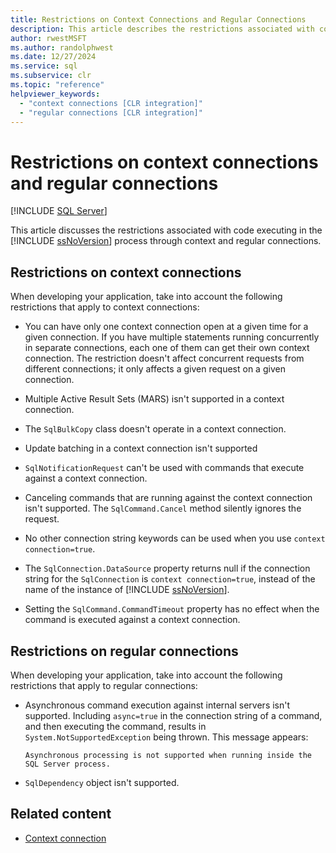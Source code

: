 ```yaml
---
title: Restrictions on Context Connections and Regular Connections
description: This article describes the restrictions associated with code running in the Microsoft SQL Server process through context and regular connections.
author: rwestMSFT
ms.author: randolphwest
ms.date: 12/27/2024
ms.service: sql
ms.subservice: clr
ms.topic: "reference"
helpviewer_keywords:
  - "context connections [CLR integration]"
  - "regular connections [CLR integration]"
---
```

# Restrictions on context connections and regular connections

[!INCLUDE [SQL Server](../../../includes/applies-to-version/sqlserver.md)]

This article discusses the restrictions associated with code executing in the [!INCLUDE [ssNoVersion](../../../includes/ssnoversion-md.md)] process through context and regular connections.

## Restrictions on context connections

When developing your application, take into account the following restrictions that apply to context connections:

- You can have only one context connection open at a given time for a given connection. If you have multiple statements running concurrently in separate connections, each one of them can get their own context connection. The restriction doesn't affect concurrent requests from different connections; it only affects a given request on a given connection.

- Multiple Active Result Sets (MARS) isn't supported in a context connection.

- The `SqlBulkCopy` class doesn't operate in a context connection.

- Update batching in a context connection isn't supported

- `SqlNotificationRequest` can't be used with commands that execute against a context connection.

- Canceling commands that are running against the context connection isn't supported. The `SqlCommand.Cancel` method silently ignores the request.

- No other connection string keywords can be used when you use `context connection=true`.

- The `SqlConnection.DataSource` property returns null if the connection string for the `SqlConnection` is `context connection=true`, instead of the name of the instance of [!INCLUDE [ssNoVersion](../../../includes/ssnoversion-md.md)].

- Setting the `SqlCommand.CommandTimeout` property has no effect when the command is executed against a context connection.

## Restrictions on regular connections

When developing your application, take into account the following restrictions that apply to regular connections:

- Asynchronous command execution against internal servers isn't supported. Including `async=true` in the connection string of a command, and then executing the command, results in `System.NotSupportedException` being thrown. This message appears:

  ```output
  Asynchronous processing is not supported when running inside the SQL Server process.
  ```

- `SqlDependency` object isn't supported.

## Related content

- [Context connection](context-connection.md)
